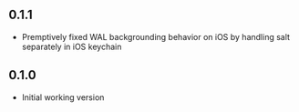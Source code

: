 ## 0.1.1

- Premptively fixed WAL backgrounding behavior on iOS by handling salt separately in iOS keychain

## 0.1.0

- Initial working version
